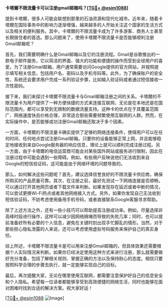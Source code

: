 **卡塔爾不限流量卡可以注册gmail邮箱吗？[[TG💪+ @esim1088](https://t.me/s/esim1088)]**

提到卡塔爾，很多人可能会联想到那里的石油资源和现代化城市。近年来，随着卡塔爾在国际事务中的影响力逐渐增强，越来越多的人开始关注这个国家的生活方式以及相关的便利服务。其中，卡塔爾的不限流量卡成为了许多游客、商务人士甚至长期居住者的首选。那么问题来了，使用卡塔爾不限流量卡是否能够顺利注册Gmail邮箱呢？

首先，我们需要明确什么是Gmail邮箱以及它的注册流程。Gmail是谷歌推出的一款电子邮件服务，它以简洁的界面、强大的功能和便捷的操作而受到全球用户的喜爱。为了注册Gmail邮箱，用户通常需要访问Google提供的官方网站，并按照提示填写相关信息，包括用户名、密码以及手机号码等。此外，为了确保账户的安全性，系统还会要求用户完成一系列验证步骤，比如输入验证码或者通过短信接收一次性密码。

接下来，我们来探讨卡塔爾不限流量卡与Gmail邮箱注册之间的关系。卡塔爾的不限流量卡为用户提供了一种方便快捷的方式来连接互联网，无论是在本地还是在国际范围内，都可以享受到无限制的数据流量支持。这种卡的优点在于其覆盖范围广、网络速度快且价格合理，非常适合那些需要频繁使用互联网的人群。然而，在实际操作中，是否能够成功注册Gmail邮箱还取决于多个因素。

一方面，卡塔爾的不限流量卡确实提供了足够的网络连接条件，使得用户可以在任何时间、任何地点尝试注册Gmail邮箱。只要你的设备能够正常上网，并且能够稳定地接收到来自Google服务器的响应信息，理论上就可以顺利完成注册过程。另一方面，由于卡塔爾的电信运营商可能会对某些国外网站或服务进行限制，因此在注册过程中可能会遇到一些障碍。例如，有些用户反映说他们无法收到来自Google的短信验证码，这可能是由于网络环境的问题导致的。

那么，如何解决这些问题呢？首先，建议选择信誉良好的不限流量卡供应商，确保所购买的产品质量可靠。其次，在注册之前，最好先测试一下网络连接是否顺畅，可以通过打开其他网页或者下载文件来判断。如果发现存在延迟或者中断的情况，可以尝试更换Wi-Fi热点或者其他网络接入方式。另外，如果你发现自己无法收到短信验证码，不妨考虑使用备用手机号码，或者直接联系Google客服寻求帮助。

除了上述方法之外，还有一些小技巧可以帮助提高注册成功率。例如，尽量选择非高峰时段进行操作，这样可以减少因网络拥堵而导致的失败几率；同时，也可以提前准备好所有必要的个人信息，避免在关键时刻出现手忙脚乱的情形。当然，对于那些担心隐私泄露的人来说，还可以考虑使用虚拟号码服务来保护自己的真实身份。

综上所述，卡塔爾不限流量卡是可以用来注册Gmail邮箱的，但具体效果还需要根据个人实际情况来判断。如果你已经决定使用这种方式来进行注册，那么就需要做好充分准备，包括了解相关规则、掌握正确的方法以及保持耐心的态度。相信只要按照科学合理的步骤去执行，就一定能够实现自己的目标。

最后，再次提醒大家，无论在哪里使用互联网，都需要注意保护好自己的信息安全和个人隐私。希望每一位读者都能够享受到高效便捷的网络生活，同时也能够在面对困难时找到合适的解决方案。祝大家好运！

[[TG💪+ @esim1088](https://t.me/s/esim1088) ![Image](https://i.postimg.cc/4NQfJmqS/Snipaste-2025-05-13-00-14-12.png)]